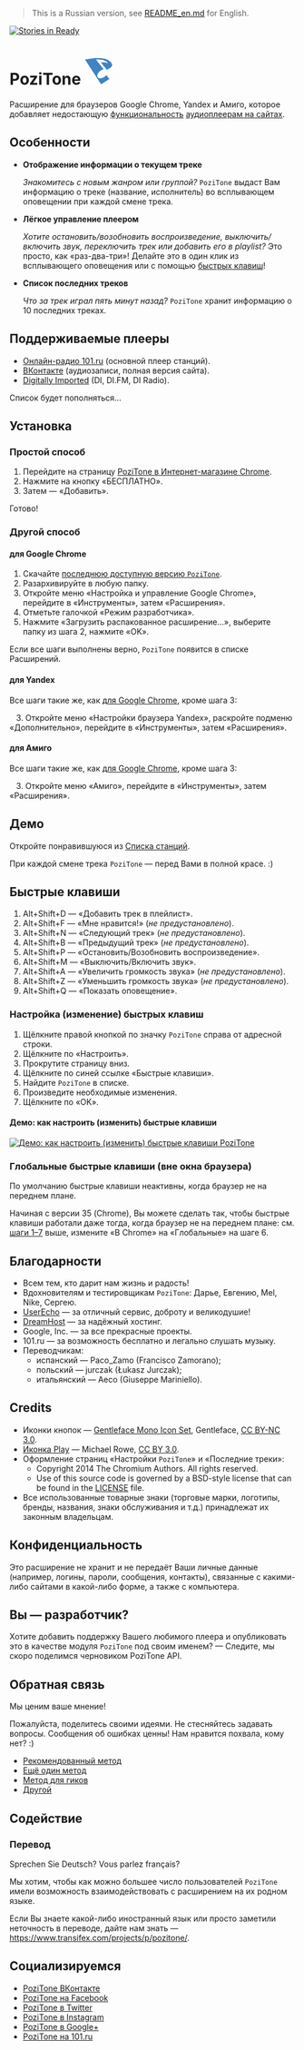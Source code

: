 > This is a Russian version, see [README_en.md](README_en.md) for English.

[![Stories in Ready](https://badge.waffle.io/poziworld/pozitone.png?label=ready&title=Ready)](http://waffle.io/poziworld/pozitone)

PoziTone ![PoziTone](/img/pozitone-icon-48.png)
=======

Расширение для браузеров Google Chrome, Yandex и Амиго, которое добавляет недостающую [функциональность](#Особенности) [аудиоплеерам на сайтах](#Поддерживаемые-плееры).


Особенности
--------

*	**Отображение информации о текущем треке**

	_Знакомитесь с новым жанром или группой?_
	`PoziTone` выдаст Вам информацию о треке (название, исполнитель) во всплывающем оповещении при каждой смене трека.

*	**Лёгкое управление плеером**

	_Хотите остановить/возобновить воспроизведение, выключить/включить звук, переключить трек или добавить его в playlist?_
	Это просто, как «раз-два-три»! Делайте это в один клик из всплывающего оповещения или с помощью [быстрых клавиш](#Быстрые-клавиши)!

*	**Список последних треков**

	_Что за трек играл пять минут назад?_
	`PoziTone` хранит информацию о 10 последних треках.


Поддерживаемые плееры
--------

* [Онлайн-радио 101.ru](http://101.ru) (основной плеер станций).
* [ВКонтакте](https://vk.com) (аудиозаписи, полная версия сайта).
* [Digitally Imported](http://www.di.fm) (DI, DI.FM, DI Radio).

Список будет пополняться...


Установка
--------
### Простой способ

1. Перейдите на страницу [PoziTone в Интернет-магазине Chrome](https://chrome.google.com/webstore/detail/pozitone/bdglbogiolkffcmojmmkipgnpkfipijm/details?hl=ru).
2. Нажмите на кнопку «БЕСПЛАТНО».
3. Затем — «Добавить».

Готово!


### Другой способ

#### для Google Chrome

1. Скачайте [последнюю доступную версию `PoziTone`](https://github.com/poziworld/pozitone/archive/develop.zip).
2. Разархивируйте в любую папку.
3. Откройте меню «Настройка и управление Google Chrome», перейдите в «Инструменты», затем «Расширения».
4. Отметьте галочкой «Режим разработчика».
5. Нажмите «Загрузить распакованное расширение...», выберите папку из шага 2, нажмите «OK».

Если все шаги выполнены верно, `PoziTone` появится в списке Расширений.


#### для Yandex

Все шаги такие же, как [для Google Chrome](#для-google-chrome), кроме шага 3:

   3\. Откройте меню «Настройки браузера Yandex», раскройте подменю «Дополнительно», перейдите в «Инструменты», затем «Расширения».


#### для Амиго

Все шаги такие же, как [для Google Chrome](#для-google-chrome), кроме шага 3:

   3\. Откройте меню «Амиго», перейдите в «Инструменты», затем «Расширения».


Демо
--------

Откройте понравившуюся из [Списка станций](http://101.ru/?an=port_allchannels).

При каждой смене трека `PoziTone` — перед Вами в полной красе. :)


Быстрые клавиши
--------

1. Alt+Shift+D — «Добавить трек в плейлист».
2. Alt+Shift+F — «Мне нравится!» (_не предустановлено_).
3. Alt+Shift+N — «Следующий трек» (_не предустановлено_).
4. Alt+Shift+B — «Предыдущий трек» (_не предустановлено_).
5. Alt+Shift+P — «Остановить/Возобновить воспроизведение».
6. Alt+Shift+M — «Выключить/Включить звук».
7. Alt+Shift+A — «Увеличить громкость звука» (_не предустановлено_).
8. Alt+Shift+Z — «Уменьшить громкость звука» (_не предустановлено_).
9. Alt+Shift+Q — «Показать оповещение».

### Настройка (изменение) быстрых клавиш

1. Щёлкните правой кнопкой по значку `PoziTone` справа от адресной строки.
2. Щёлкните по «Настроить».
3. Прокрутите страницу вниз.
4. Щёлкните по синей ссылке «Быстрые клавиши».
5. Найдите `PoziTone` в списке.
6. Произведите необходимые изменения.
7. Щёлкните по «OK».

#### Демо: как настроить (изменить) быстрые клавиши

[![Демо: как настроить (изменить) быстрые клавиши PoziTone](https://cloud.githubusercontent.com/assets/8120840/3534585/e3b12b5a-07ed-11e4-82e5-4aa4322a9484.png)](https://cloud.githubusercontent.com/assets/8120840/3534596/406df71a-07ee-11e4-85f0-42cf01bff5e3.gif)

### Глобальные быстрые клавиши (вне окна браузера)

По умолчанию быстрые клавиши неактивны, когда браузер не на переднем плане.

Начиная с версии 35 (Chrome), Вы можете сделать так, чтобы быстрые клавиши работали даже тогда, когда браузер не на переднем плане: см. [шаги 1–7](#Настройка-изменение-быстрых-клавиш) выше, измените «В Chrome» на «Глобальные» на шаге 6.


Благодарности
--------

- Всем тем, кто дарит нам жизнь и радость!
- Вдохновителям и тестировщикам `PoziTone`: Дарье, Евгению, Mel, Nike, Сергею.
- [UserEcho](https://userecho.com/?pcode=1014487) — за отличный сервис, доброту и великодушие!
- [DreamHost](http://www.dreamhost.com/r.cgi?623835) — за надёжный хостинг.
- Google, Inc. — за все прекрасные проекты.
- 101.ru — за возможность бесплатно и легально слушать музыку.
- Переводчикам:
  - испанский — Paco_Zamo (Francisco Zamorano);
  - польский — jurczak (Łukasz Jurczak);
  - итальянский — Aeco (Giuseppe Mariniello).


Credits
--------

- Иконки кнопок — [Gentleface Mono Icon Set](http://gentleface.com/free_icon_set.html), Gentleface, [CC BY-NC 3.0](http://creativecommons.org/licenses/by-nc/3.0/).
- [Иконка Play](http://thenounproject.com/term/play/5206/) — Michael Rowe, [CC BY 3.0](http://creativecommons.org/licenses/by/3.0/us/).
- Оформление страниц «Настройки `PoziTone`» и «Последние треки»:
  * Copyright 2014 The Chromium Authors. All rights reserved.
  * Use of this source code is governed by a BSD-style license that can be found in the [LICENSE](http://src.chromium.org/viewvc/chrome/trunk/src/LICENSE) file.
- Все использованные товарные знаки (торговые марки, логотипы, бренды, названия, знаки обслуживания и т.д.) принадлежат их законным владельцам.


Конфиденциальность
--------

Это расширение не хранит и не передаёт Ваши личные данные (например, логины, пароли, сообщения, контакты), связанные с какими-либо сайтами в какой-либо форме, а также с компьютера.


Вы — разработчик?
--------

Хотите добавить поддержку Вашего любимого плеера и опубликовать это в качестве модуля `PoziTone` под своим именем? — Следите, мы скоро поделимся черновиком PoziTone API.


Обратная связь
--------

Мы ценим ваше мнение! 

Пожалуйста, поделитесь своими идеями. Не стесняйтесь задавать вопросы. Сообщения об ошибках ценны! Нам нравится похвала, кому нет? :)

- [Рекомендованный метод](http://feedback.pozitone.com/?lang=ru)
- [Ещё один метод](https://chrome.google.com/webstore/detail/pozitone/bdglbogiolkffcmojmmkipgnpkfipijm/reviews?hl=ru)
- [Метод для гиков](https://github.com/poziworld/pozitone/issues)
- [Другой](mailto:feedback@pozitone.com)


Содействие
--------
### Перевод

Sprechen Sie Deutsch? Vous parlez français?

Мы хотим, чтобы как можно большее число пользователей `PoziTone` имели возможность взаимодействовать с расширением на их родном языке.

Если Вы знаете какой-либо иностранный язык или просто заметили неточность в переводе, дайте нам знать — https://www.transifex.com/projects/p/pozitone/.


Социализируемся
--------

- [PoziTone ВКонтакте](https://vk.com/PoziTone)
- [PoziTone на Facebook](https://facebook.com/PoziTone)
- [PoziTone в Twitter](https://twitter.com/PoziTone)
- [PoziTone в Instagram](https://instagram.com/PoziTone)
- [PoziTone в Google+](https://google.com/+PoziTone)
- [PoziTone на 101.ru](https://101.ru/?an=User_Info&userId=709962)
